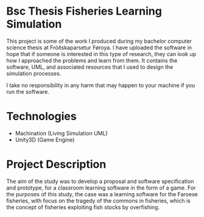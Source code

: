 # Bsc Thesis Fisheries Learning Simulation
This project is some of the work I produced during my bachelor computer science thesis at Fróðskaparsetur Føroya. I have uploaded the software in hope that if someone is interested in this type of research, they can look up how I approached the problems and learn from them. It contains the software, UML, and associated resources that I used to design the simulation processes. 

I take no responsibility in any harm that may happen to your machine if you run the software. 

# Technologies
* Machination (Living Simulation UML)
* Unity3D (Game Engine)

# Project Description
The aim of the study was to develop a proposal and software specification and prototype, for a classroom learning software in the form of a game. For the purposes of this study, the case was a learning software for  the  Faroese fisheries, with focus on the  tragedy  of  the commons in fisheries, which is the concept of fisheries exploiting fish stocks by overfishing.
